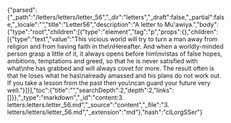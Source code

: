 {"parsed":{"_path":"/letters/letters/letter_56","_dir":"letters","_draft":false,"_partial":false,"_locale":"","title":"Letter56","description":"A letter to Mu'awiya.","body":{"type":"root","children":[{"type":"element","tag":"p","props":{},"children":[{"type":"text","value":"This vicious world will try to turn a man away from religion and from having faith in the\nHereafter. And when a worldly-minded person grasp a little of it, it always opens before him\nvistas of false hopes, ambitions, temptations and greed, so that he is never satisfied with what\nhe has grabbed and will always covet for more. The result often is that he loses what he has\nalready amassed and his plans do not work out. If you take a lesson from the past then you\ncan guard your future very well."}]}],"toc":{"title":"","searchDepth":2,"depth":2,"links":[]}},"_type":"markdown","_id":"content:3. letters:letters:letter_56.md","_source":"content","_file":"3. letters/letters/letter_56.md","_extension":"md"},"hash":"clLorgSSer"}